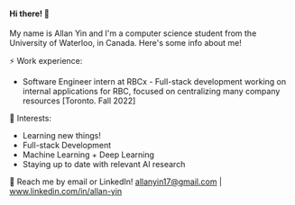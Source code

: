 #### Hi there! 👋
My name is Allan Yin and I'm a computer science student from the University of Waterloo, in Canada. Here's some info about me!

⚡ Work experience: 
* Software Engineer intern at RBCx - Full-stack development working on internal applications for RBC, focused on centralizing many company resources [Toronto. Fall 2022]

🌱 Interests:
* Learning new things!
* Full-stack Development 
* Machine Learning + Deep Learning 
* Staying up to date with relevant AI research

💬 Reach me by email or LinkedIn! allanyin17@gmail.com | www.linkedin.com/in/allan-yin
